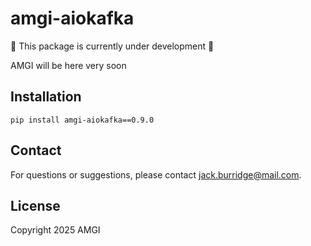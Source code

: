 # amgi-aiokafka

:construction: This package is currently under development :construction:

AMGI will be here very soon

## Installation

```
pip install amgi-aiokafka==0.9.0
```

## Contact

For questions or suggestions, please contact [jack.burridge@mail.com](mailto:jack.burridge@mail.com).

## License

Copyright 2025 AMGI
